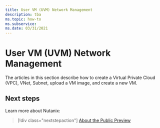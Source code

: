 ```yaml
---
title: User VM (UVM) Network Management 
description: tba
ms.topic: how-to
ms.subservice:  
ms.date: 03/31/2021
---
```


# User VM (UVM) Network Management 
The articles in this section describe how to create a Virtual Private Cloud (VPC), VNet, Subnet, upload a VM image, and create a new VM. 
 
## Next steps

Learn more about Nutanix:

> [!div class="nextstepaction"]
> [About the Public Preview](about-the-public-preview.md)
